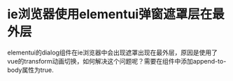 <!--
 * @Autor: 卢建
 * @LastEditors: 卢建
 * @Description: ie浏览器使用elementui弹窗遮罩层在最外层
 * @Date: 2021-03-01 15:03:06
 * @LastEditTime: 2021-03-01 15:03:06
-->
# ie浏览器使用elementui弹窗遮罩层在最外层

elementui的dialog组件在ie浏览器中会出现遮罩出现在最外层，原因是使用了vue的transform动画切换，如何解决这个问题呢？需要在组件中添加append-to-body属性为true.